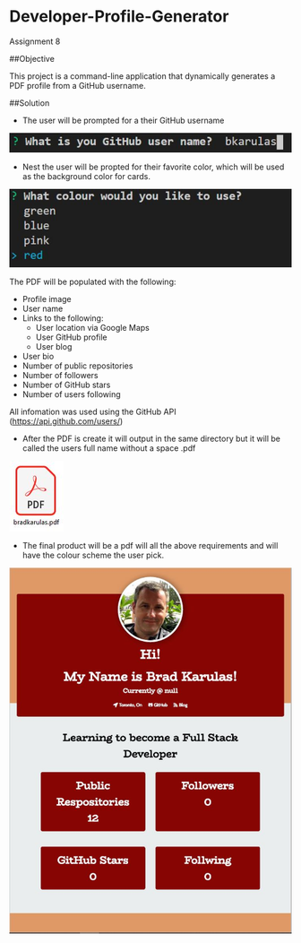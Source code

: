 # Developer-Profile-Generator
Assignment 8

##Objective


This project is a command-line application that dynamically generates a PDF profile from a GitHub username. 


##Solution

 * The user will be prompted for a their GitHub username

![Question1](./screenshoots/Question1.JPG)

 * Nest the user will be propted for their favorite color, which will be used as the background color for cards.


![Question2](./screenshoots/Question2.JPG)


The PDF will be populated with the following:

* Profile image
* User name
* Links to the following:
  * User location via Google Maps
  * User GitHub profile
  * User blog
* User bio
* Number of public repositories
* Number of followers
* Number of GitHub stars
* Number of users following

All infomation was used using the GitHub API (https://api.github.com/users/)

 * After the PDF is create it will output in the same directory but it will be called the users full name without a space .pdf

![Saved PDF](./screenshoots/pdfsaved.JPG)

* The final product will be a pdf will all the above requirements and will have the colour scheme the user pick.

![Final](./screenshoots/pdf.JPG)


